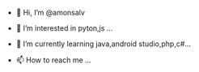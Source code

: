 - 👋 Hi, I’m @amonsalv
- 👀 I’m interested in pyton,js ...
- 🌱 I’m currently learning java,android studio,php,c#...

- 📫 How to reach me ...

<!---
amonsalv/amonsalv is a ✨ special ✨ repository because its `README.md` (this file) appears on your GitHub profile.
You can click the Preview link to take a look at your changes.
--->
